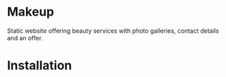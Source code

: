 # Makeup 

Static website offering beauty services with photo galleries, contact details and an offer.

# Installation